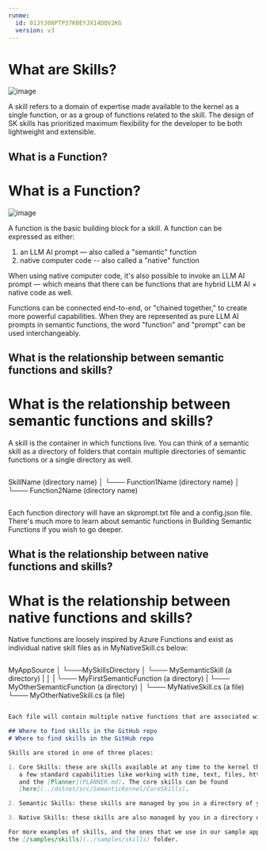 ```yaml
---
runme:
  id: 01JYJ08PTP37K0EYJX14DQV2KG
  version: v3
---
```


# What are Skills?

![image](https://user-images.githubusercontent.com/371009/221739773-cf43522f-c1e4-42f2-b73d-5ba84e21febb.png)

A skill refers to a domain of expertise made available to the kernel as a single
function, or as a group of functions related to the skill. The design of SK skills
has prioritized maximum flexibility for the developer to be both lightweight and
extensible.

## What is a Function?

# What is a Function?

![image](https://user-images.githubusercontent.com/371009/221742673-3ee8abb8-fe10-4669-93e5-5096d3d09580.png)

A function is the basic building block for a skill. A function can be expressed
as either:

1. an LLM AI prompt — also called a "semantic" function
2. native computer code -- also called a "native" function

When using native computer code, it's also possible to invoke an LLM AI prompt —
which means that there can be functions that are hybrid LLM AI × native code as well.

Functions can be connected end-to-end, or "chained together," to create more powerful
capabilities. When they are represented as pure LLM AI prompts in semantic functions,
the word "function" and "prompt" can be used interchangeably.

## What is the relationship between semantic functions and skills?

# What is the relationship between semantic functions and skills?

A skill is the container in which functions live. You can think of a semantic skill
as a directory of folders that contain multiple directories of semantic functions
or a single directory as well.

```plaintext {"id":"01JYJ08PTNMNXRVHJXW2DYC7GP"}

```

SkillName (directory name)
│
└─── Function1Name (directory name)
│  
└─── Function2Name (directory name)

```plaintext {"id":"01JYJ08PTNMNXRVHJXW5RBVPX0"}

```

Each function directory will have an skprompt.txt file and a config.json file. There's
much more to learn about semantic functions in Building Semantic Functions if you
wish to go deeper.

## What is the relationship between native functions and skills?

# What is the relationship between native functions and skills?

Native functions are loosely inspired by Azure Functions and exist as individual
native skill files as in MyNativeSkill.cs below:

```plaintext {"id":"01JYJ08PTP37K0EYJX0W0MP5TJ"}

```

MyAppSource
│
└───MySkillsDirectory
│
└─── MySemanticSkill (a directory)
|   │
|   └─── MyFirstSemanticFunction (a directory)
|   └─── MyOtherSemanticFunction (a directory)
│
└─── MyNativeSkill.cs (a file)
└─── MyOtherNativeSkill.cs (a file)

```md {"id":"01JYJ08PTP37K0EYJX0XP4JB7K"}

Each file will contain multiple native functions that are associated with a skill.

## Where to find skills in the GitHub repo
# Where to find skills in the GitHub repo

Skills are stored in one of three places:

1. Core Skills: these are skills available at any time to the kernel that embody
   a few standard capabilities like working with time, text, files, http requests,
   and the [Planner](PLANNER.md). The core skills can be found
   [here](../dotnet/src/SemanticKernel/CoreSkills).

2. Semantic Skills: these skills are managed by you in a directory of your choice.

3. Native Skills: these skills are also managed by you in a directory of your choice.

For more examples of skills, and the ones that we use in our sample apps, look inside
the [/samples/skills](../samples/skills) folder.
```
